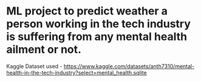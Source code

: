 # ML project to predict weather a person working in the tech industry is suffering from any mental health ailment or not.

Kaggle Dataset used - https://www.kaggle.com/datasets/anth7310/mental-health-in-the-tech-industry?select=mental_health.sqlite
